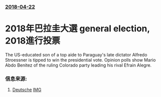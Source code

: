 ### [2018-04-22](/news/2018/04/22/index.md)

##### 
# 2018年巴拉圭大選 general election, 2018進行投票 

The US-educated son of a top aide to Paraguay's late dictator Alfredo Stroessner is tipped to win the presidential vote. Opinion polls show Mario Abdo Benitez of the ruling Colorado party leading his rival Efrain Alegre.


### 信息来源:

1. [Deutsche](http://www.dw.com/en/paraguays-mario-abdo-benitez-expected-to-win-presidential-election/a-43486136) [IMG](https://www.dw.com/image/43400182_304.jpg)
